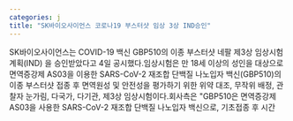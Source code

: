 ```yaml
---
categories: j
title: "SK바이오사이언스 코로나19 부스터샷 임상 3상 IND승인"
---
```

SK바이오사이언스는 COVID-19 백신 GBP510의 이종 부스터샷 네팔 제3상 임상시험계획(IND) 을 승인받았다고 4일 공시했다.임상시험은 만 18세 이상의 성인을 대상으로 면역증강제 AS03을 이용한 SARS-CoV-2 재조합 단백질 나노입자 백신(GBP510)의 이종 부스터샷 접종 후 면역원성 및 안전성을 평가하기 위한 위약 대조, 무작위 배정, 관찰자 눈가림, 다국가, 다기관, 제3상 임상시험이다.회사측은 "GBP510은 면역증강제 AS03을 사용한 SARS-CoV-2 재조합 단백질 나노입자 백신으로, 기초접종 후 시간